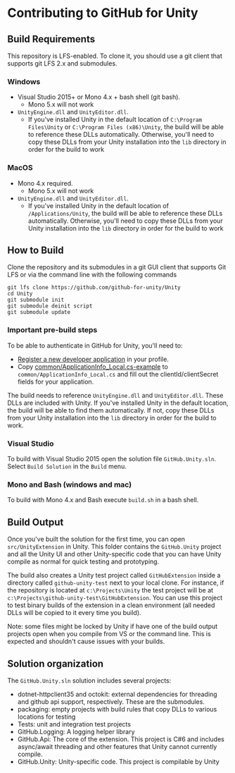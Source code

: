# Contributing to GitHub for Unity

## Build Requirements

This repository is LFS-enabled. To clone it, you should use a git client that supports git LFS 2.x and submodules.

### Windows

- Visual Studio 2015+ or Mono 4.x + bash shell (git bash).
  - Mono 5.x will not work
- `UnityEngine.dll` and `UnityEditor.dll`.
  - If you've installed Unity in the default location of `C:\Program Files\Unity` or `C:\Program Files (x86)\Unity`, the build will be able to reference these DLLs automatically. Otherwise, you'll need to copy these DLLs from your Unity installation into the `lib` directory in order for the build to work

### MacOS

- Mono 4.x required.
  - Mono 5.x will not work
- `UnityEngine.dll` and `UnityEditor.dll`.
  - If you've installed Unity in the default location of `/Applications/Unity`, the build will be able to reference these DLLs automatically. Otherwise, you'll need to copy these DLLs from your Unity installation into the `lib` directory in order for the build to work

## How to Build

Clone the repository and its submodules in a git GUI client that supports Git LFS or via the command line with the following commands

```
git lfs clone https://github.com/github-for-unity/Unity
cd Unity
git submodule init
git submodule deinit script
git submodule update
```

### Important pre-build steps

To be able to authenticate in GitHub for Unity, you'll need to:

- [Register a new developer application](https://github.com/settings/developers) in your profile.
- Copy [common/ApplicationInfo_Local.cs-example](../../common/ApplicationInfo_Local.cs-example) to `common/ApplicationInfo_Local.cs` and fill out the clientId/clientSecret fields for your application.

The build needs to reference `UnityEngine.dll` and `UnityEditor.dll`. These DLLs are included with Unity. If you've installed Unity in the default location, the build will be able to find them automatically. If not, copy these DLLs from your Unity installation into the `lib` directory in order for the build to work.

### Visual Studio

To build with Visual Studio 2015 open the solution file `GitHub.Unity.sln`. Select `Build Solution` in the `Build` menu.

### Mono and Bash (windows and mac)

To build with Mono 4.x and Bash execute `build.sh` in a bash shell.

## Build Output

Once you've built the solution for the first time, you can open `src/UnityExtension` in Unity. This folder contains the `GitHub.Unity` project and all the Unity UI and other Unity-specific code that you can have Unity compile as normal for quick testing and prototyping.

The build also creates a Unity test project called `GitHubExtension` inside a directory called `github-unity-test` next to your local clone. For instance, if the repository is located at `c:\Projects\Unity` the test project will be at `c:\Projects\github-unity-test\GitHubExtension`. You can use this project to test binary builds of the extension in a clean environment (all needed DLLs will be copied to it every time you build).

Note: some files might be locked by Unity if have one of the build output projects open when you compile from VS or the command line. This is expected and shouldn't cause issues with your builds. 

## Solution organization

The `GitHub.Unity.sln` solution includes several projects:

- dotnet-httpclient35 and octokit: external dependencies for threading and github api support, respectively. These are the submodules.
- packaging: empty projects with build rules that copy DLLs to various locations for testing
- Tests: unit and integration test projects
- GitHub.Logging: A logging helper library
- GitHub.Api: The core of the extension. This project is C#6 and includes async/await threading and other features that Unity cannot currently compile.
- GitHub.Unity: Unity-specific code. This project is compilable by Unity
